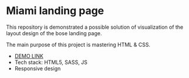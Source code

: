 # Miami landing page

This repository is demonstrated a possible solution of visualization of the layout design of the bose landing page.

The main purpose of this project is mastering HTML & CSS.

- [DEMO LINK](https://v-vytrykush.github.io/Miami_landing/)
- Tech stack: HTML5, SASS, JS
- Responsive design
